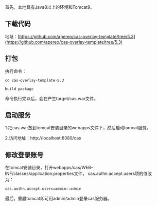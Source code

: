 首先，本地具有Java8以上的环境和Tomcat9。

## 下载代码

地址：[https://github.com/apereo/cas-overlay-template/tree/5.3](https://github.com/apereo/cas-overlay-template/tree/5.3)

## 打包

执行命令：

```shell
cd cas-overlay-template-5.3
```

```shell
build package
```

命令执行完以后，会在产生target/cas.war文件。

## 启动服务

1.把cas.war放到tomcat安装目录的webapps文件下，然后启动tomcat服务。

2.访问地址：http://localhost:8080/cas


## 修改登录账号

在tomcat安装目录，打开webapps/cas/WEB-INF/classes/application.properties文件，
cas.authn.accept.users项的值改为：
```
cas.authn.accept.users=admin::admin
```

最后，重启tomcat即可用admin/admin登录cas服务器。